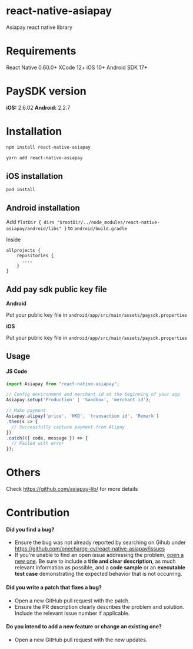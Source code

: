# react-native-asiapay

Asiapay react native library

# Requirements

React Native 0.60.0+
XCode 12+
iOS 10+
Android SDK 17+

# PaySDK version

__iOS:__ 2.6.02
__Android:__ 2.2.7

# Installation

```sh
npm install react-native-asiapay
```

```sh
yarn add react-native-asiapay
```
## iOS installation

`pod install`

## Android installation

Add `flatDir { dirs "$rootDir/../node_modules/react-native-asiapay/android/libs" }` to `android/build.gradle`

Inside 
```
allprojects {
    repositories {
      ....
    }
}
```

## Add pay sdk public key file

**Android**

Put your public key file in `android/app/src/main/assets/paysdk.properties`

**iOS**

Put your public key file in `android/app/src/main/assets/paysdk.properties`

## Usage

#### JS Code
```js
import Asiapay from "react-native-asiapay";

// Config environment and merchant id at the beginning of your app
Asiapay.setup('Production' | 'Sandbox', 'merchant id');

// Make payment
Asiapay.alipay('price', 'HKD', 'transaction id', 'Remark')
.then(s => {
  // Successfully capture payment from Alipay
})
.catch(({ code, message }) => {
  // Failed with error
});
```

# Others

Check https://github.com/asiapay-lib/ for more details

# Contribution

#### **Did you find a bug?**

- Ensure the bug was not already reported by searching on Gihub under https://github.com/onecharge-ev/react-native-asiapay/issues
- If you're unable to find an open issue addressing the problem, [open a new one](https://github.com/onecharge-ev/react-native-asiapay/issues/new). Be sure to include a **title and clear description**, as much relevant information as possible, and a **code sample** or an **executable test case** demonstrating the expected behavior that is not occurring.
#### **Did you write a patch that fixes a bug?**

- Open a new GitHub pull request with the patch.
- Ensure the PR description clearly describes the problem and solution. Include the relevant issue number if applicable.
#### **Do you intend to add a new feature or change an existing one?**
- Open a new GitHub pull request with the new updates.
